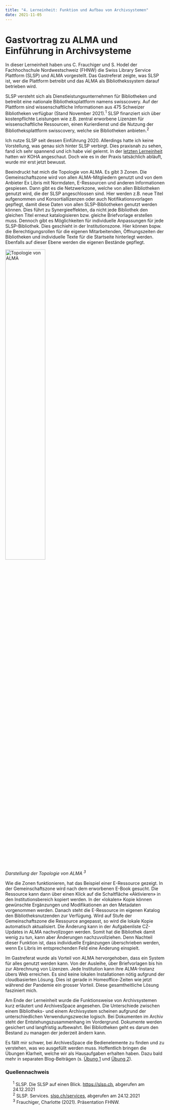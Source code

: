 ```yaml
---
title: "4. Lerneinheit: Funktion und Aufbau von Archivsystemen"
date: 2021-11-05
---
```


<h1>Gastvortrag zu ALMA und Einführung in Archivsysteme</h1>

<p>In dieser Lerneinheit haben uns C. Frauchiger und S. Hodel der Fachhochschule Nordwestschweiz (FHNW) die Swiss Library Service Plattform (SLSP) und ALMA vorgestellt. Das Gastreferat zeigte, was SLSP ist, wer die Plattform betreibt und das ALMA als Bibliothekssystem darauf betrieben wird. <br> </p>

<p>SLSP versteht sich als Dienstleistungsunternehmen für Bibliotheken und betreibt eine nationale Bibliotheksplattform namens swisscovery. Auf der Plattform sind wissenschaftliche Informationen aus 475 Schweizer Bibliotheken verfügbar (Stand November 2021).<sup>1</sup> SLSP finanziert sich über kostenpflichte Leistungen wie z.B. zentral erworbene Lizenzen für wissenschaftliche Ressourcen, einen Kurierdienst und die Nutzung der Bibliotheksplattform swisscovery, welche sie Bibliotheken anbieten.<sup>2</sup> <br></p>

<p>Ich nutze SLSP seit dessen Einführung 2020. Allerdings hatte ich keine Vorstellung, was genau sich hinter SLSP verbirgt. Dies praxisnah zu sehen, fand ich sehr spannend und ich habe viel gelernt. In der <a href="https://melakae.github.io/bain_lerntagebuch/2021/10/08/lerneinheit_3.html" target="_blank">letzten Lerneinheit</a> hatten wir KOHA angeschaut. Doch wie es in der Praxis tatsächlich abläuft, wurde mir erst jetzt bewusst.<br></p>

<p>Beeindruckt hat mich die Topologie von ALMA. Es gibt 3 Zonen. Die Gemeinschaftszone wird von allen ALMA-Mitgliedern genutzt und von dem Anbieter Ex Libris mit Normdaten, E-Ressourcen und anderen Informationen gespiesen. Dann gibt es die Netzwerkzone, welche von allen Bibliotheken genutzt wird, die der SLSP angeschlossen sind. Hier werden z.B. neue Titel aufgenommen und Konsortiallizenzen oder auch Notifikationsvorlagen gepflegt, damit diese Daten von allen SLSP-Bibliotheken genutzt werden können. Dies führt zu Synergieeffekten, da nicht jede Bibliothek den gleichen Titel erneut katalogisieren bzw. gleiche Briefvorlage erstellen muss. Dennoch gibt es Möglichkeiten für individuelle Anpassungen für jede SLSP-Bibliothek. Dies geschieht in der Institutionszone. Hier können bspw. die Berechtigungsrollen für die eigenen Mitarbeitenden, Öffnungszeiten der Bibliotheken und individuelle Texte für die Startseite hinterlegt werden. Ebenfalls auf dieser Ebene werden die eigenen Bestände gepflegt.<br> </p>

<p><img src="https://user-images.githubusercontent.com/83494929/147407081-d16e0c88-7e1e-424c-9664-d3a6542cb0e7.png" alt=" Topologie von ALMA" width="50%"><br>
 <i>Darstellung der Topologie von ALMA <sup>3</sup></i><br></p>
 
<p>Wie die Zonen funktionieren, hat das Beispiel einer E-Ressource gezeigt. In der Gemeinschaftszone wird nach dem erworbenen E-Book gesucht. Die Ressource kann dann über einen Klick auf die Schaltfläche «Aktivieren» in den Institutionsbereich kopiert werden. In der «lokalen» Kopie können gewünschte Ergänzungen und Modifikationen an den Metadaten vorgenommen werden. Danach steht die E-Ressource im eigenen Katalog den Bibliotheksnutzenden zur Verfügung. Wird auf Stufe der Gemeinschaftszone die Ressource angepasst, so wird die lokale Kopie automatisch aktualisiert. Die Änderung kann in der Aufgabenliste CZ-Updates in ALMA nachvollzogen werden. Somit hat die Bibliothek damit wenig zu tun, kann aber Änderungen nachzuvollziehen. Denn Nachteil dieser Funktion ist, dass individuelle Ergänzungen überschrieben werden, wenn Ex Libris im entsprechenden Feld eine Änderung einspielt.<br> </p>

<p>Im Gastreferat wurde als Vorteil von ALMA hervorgehoben, dass ein System für alles genutzt werden kann. Von der Ausleihe, über Briefvorlagen bis hin zur Abrechnung von Lizenzen. Jede Institution kann ihre ALMA-Instanz übers Web erreichen. Es sind keine lokalen Installationen nötig aufgrund der cloudbasierten Lösung. Dies ist gerade in Homeoffice-Zeiten wie jetzt während der Pandemie ein grosser Vorteil. Diese gesamtheitliche Lösung fasziniert mich.<br> </p>

<p>Am Ende der Lerneinheit wurde die Funktionsweise von Archivsystemen kurz erläutert und ArchivesSpace angesehen. Die Unterschiede zwischen einem Bibliotheks- und einem Archivsystem scheinen aufgrund der unterschiedlichen Verwendungszwecke logisch. Bei Dokumenten im Archiv steht der Entstehungszusammenhang im Vordergrund. Dokumente werden gesichert und langfristig aufbewahrt. Bei Bibliotheken geht es darum den Bestand zu managen der jederzeit ändern kann. <br> </p>

<p>Es fällt mir schwer, bei ArchivesSpace die Bedienelemente zu finden und zu verstehen, was wo ausgefüllt werden muss. Hoffentlich bringen die Übungen Klarheit, welche wir als Hausaufgaben erhalten haben. Dazu bald mehr in separaten Blog-Beiträgen (s. <a href="https://melakae.github.io/bain_lerntagebuch/2021/11/05/uebung_1.html" target="_blank">Übung 1</a> und <a href="https://melakae.github.io/bain_lerntagebuch/2021/11/05/uebung_2.html" target="_blank">Übung 2</a>).<br></p>
 
<h3>Quellennachweis</h3>
<ul style="list-style:none">
  <li><sup>1</sup> SLSP. Die SLSP auf einen Blick. <a href="https://slsp.ch/de">https://slsp.ch</a>, abgerufen am 24.12.2021</li>
 <li><sup>2</sup> SLSP. Services. <a href="https://slsp.ch/de/services">slsp.ch/services</a>, abgerufen am 24.12.2021</li>
 <li><sup>3</sup> Frauchiger, Charlotte (2021). Präsentation FHNW. </li>
 </ul>
